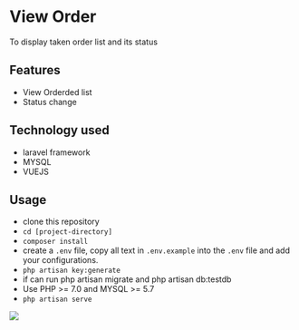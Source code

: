 
# View Order

To display taken order list and its status


## Features

- View Orderded list
- Status change

## Technology used
 - laravel framework
 - MYSQL
 - VUEJS


## Usage

- clone this repository
- `cd [project-directory]`
- `composer install`
- create a `.env` file, copy all text in `.env.example` into the `.env` file and add your configurations.
- `php artisan key:generate`
- if can run php artisan migrate and php artisan db:testdb
- Use PHP >= 7.0 and MYSQL >= 5.7
- `php artisan serve`

<img src=“https://user-images.githubusercontent.com/71807593/94119750-f34c2c00-fe6c-11ea-86d2-2dd6cd1823ac.png”>


